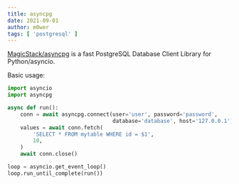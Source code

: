 ```yaml
---
title: asyncpg
date: 2021-09-01
author: m0wer
tags: [ 'postgresql' ]
---
```


[MagicStack/asyncpg](https://github.com/MagicStack/asyncpg) is a fast
PostgreSQL Database Client Library for Python/asyncio.

Basic usage:

```python
import asyncio
import asyncpg

async def run():
    conn = await asyncpg.connect(user='user', password='password',
                                 database='database', host='127.0.0.1')
    values = await conn.fetch(
        'SELECT * FROM mytable WHERE id = $1',
        10,
    )
    await conn.close()

loop = asyncio.get_event_loop()
loop.run_until_complete(run())
```
